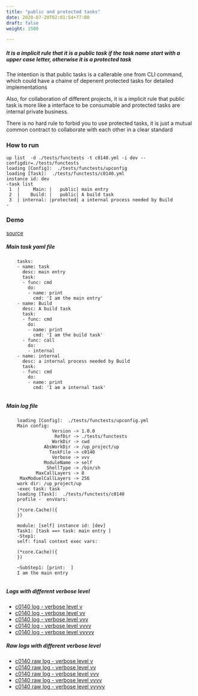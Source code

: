 ```yaml
---
title: "public and protected tasks"
date: 2020-07-20T02:01:54+77:00
draft: false
weight: 1500

---
```


##### It is a implicit rule that it is a public task if the task name start with a upper case letter, otherwise it is a protected task

The intention is that public tasks is a callerable one from CLI command, which could have a chaine of depenent protected tasks for detailed implementations

Also, for collaboration of different projects, it is a implicit rule that public task is more like a interface to be consumable and protected tasks are internal private business.

There is no hard rule to forbid you to use protected tasks, it is just a mutual common contract to collaborate with each other in a clear standard


### How to run


```
up list  -d ./tests/functests -t c0140.yml -i dev --configdir=./tests/functests
loading [Config]:  ./tests/functests/upconfig
loading [Task]:  ./tests/functests/c0140.yml
instance id: dev
-task list
 1  |     Main: |   public| main entry
 2  |    Build: |   public| A build task
 3  | internal: |protected| a internal process needed by Build
-
```











### Demo








[source](https://github.com/upcmd/up/blob/master/tests/functests/c0140.yml)

##### Main task yaml file
```
    tasks:
    - name: task
      desc: main entry
      task:
      - func: cmd
        do:
        - name: print
          cmd: 'I am the main entry'
    - name: Build
      desc: A build task
      task:
      - func: cmd
        do:
        - name: print
          cmd: 'I am the build task'
      - func: call
        do:
        - internal
    - name: internal
      desc: a internal process needed by Build
      task:
      - func: cmd
        do:
        - name: print
          cmd: 'I am a internal task'
    
```
##### Main log file
```
    loading [Config]:  ./tests/functests/upconfig.yml
    Main config:
                 Version -> 1.0.0
                  RefDir -> ./tests/functests
                 WorkDir -> cwd
              AbsWorkDir -> /up_project/up
                TaskFile -> c0140
                 Verbose -> vvv
              ModuleName -> self
               ShellType -> /bin/sh
           MaxCallLayers -> 8
     MaxModuelCallLayers -> 256
    work dir: /up_project/up
    -exec task: task
    loading [Task]:  ./tests/functests/c0140
    profile -  envVars:
    
    (*core.Cache)({
    })
    
    module: [self] instance id: [dev]
    Task1: [task ==> task: main entry ]
    -Step1:
    self: final context exec vars:
    
    (*core.Cache)({
    })
    
    ~SubStep1: [print:  ]
    I am the main entry
    
```


##### Logs with different verbose level
* [c0140 log - verbose level v](../../logs/c0140_v)
* [c0140 log - verbose level vv](../../logs/c0140_vv)
* [c0140 log - verbose level vvv](../../logs/c0140_vvvv)
* [c0140 log - verbose level vvvv](../../logs/c0140_vvvv)
* [c0140 log - verbose level vvvvv](../../logs/c0140_vvvvv)

##### Raw logs with different verbose level
* [c0140 raw log - verbose level v](../../reflogs/c0140_v.log)
* [c0140 raw log - verbose level vv](../../reflogs/c0140_vv.log)
* [c0140 raw log - verbose level vvv](../../reflogs/c0140_vvv.log)
* [c0140 raw log - verbose level vvvv](../../reflogs/c0140_vvvv.log)
* [c0140 raw log - verbose level vvvvv](../../reflogs/c0140_vvvvv.log)







